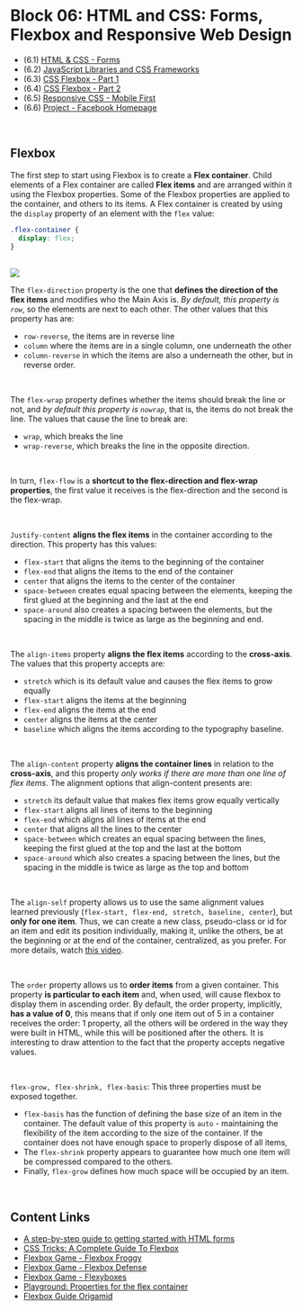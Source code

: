 # Block 06: HTML and CSS: Forms, Flexbox and Responsive Web Design

- (6.1) [HTML & CSS - Forms](https://github.com/LeonarDev/Trybe/tree/main/Exercises/fundamentals/block_06/6.1)
- (6.2) [JavaScript Libraries and CSS Frameworks](https://github.com/LeonarDev/Trybe/tree/main/Exercises/fundamentals/block_06/6.2)
- (6.3) [CSS Flexbox - Part 1](https://github.com/LeonarDev/Trybe/tree/main/Exercises/fundamentals/block_06/6.3)
- (6.4) [CSS Flexbox - Part 2](https://github.com/LeonarDev/Trybe/tree/main/Exercises/fundamentals/block_06/6.4)
- (6.5) [Responsive CSS - Mobile First](https://github.com/LeonarDev/Trybe/tree/main/Exercises/fundamentals/block_06/6.5)
- (6.6) [Project - Facebook Homepage](https://github.com/LeonarDev/Trybe/tree/main/Projects)

<br>

## Flexbox

The first step to start using Flexbox is to create a **Flex container**. Child elements of a Flex container are called **Flex items** and are arranged within it using the Flexbox properties. Some of the Flexbox properties are applied to the container, and others to its items.
A Flex container is created by using the `display` property of an element with the `flex` value:

```css
.flex-container {
  display: flex;
}
```
<br>

<img src="https://course.betrybe.com//fundamentals/css-flexbox/css-flexbox-part-1/images/css_flexbox_axes.png">

<br>

The `flex-direction` property is the one that **defines the direction of the flex items** and modifies who the Main Axis is. *By default, this property is `row`*, so the elements are next to each other. The other values that this property has are:
- `row-reverse`, the items are in reverse line
- `column` where the items are in a single column, one underneath the other
- `column-reverse` in which the items are also a underneath the other, but in reverse order.

<br>

The `flex-wrap` property defines whether the items should break the line or not, and *by default this property is `nowrap`*, that is, the items do not break the line. The values that cause the line to break are:
- `wrap`, which breaks the line
- `wrap-reverse`, which breaks the line in the opposite direction.

<br>

In turn, `flex-flow` is a **shortcut to the flex-direction and flex-wrap properties**, the first value it receives is the flex-direction and the second is the flex-wrap.

<br>

`Justify-content` **aligns the flex items** in the container according to the direction. This property has this values:
- `flex-start` that aligns the items to the beginning of the container 
- `flex-end` that aligns the items to the end of the container
- `center` that aligns the items to the center of the container
- `space-between` creates equal spacing between the elements, keeping the first glued at the beginning and the last at the end
- `space-around` also creates a spacing between the elements, but the spacing in the middle is twice as large as the beginning and end.

<br>

The `align-items` property **aligns the flex items** according to the **cross-axis**. The values that this property accepts are:
- `stretch` which is its default value and causes the flex items to grow equally
- `flex-start` aligns the items at the beginning
- `flex-end` aligns the items at the end
- `center` aligns the items at the center
- `baseline` which aligns the items according to the typography baseline.

<br>

The `align-content` property **aligns the container lines** in relation to the **cross-axis**, and this property *only works if there are more than one line of flex items*. The alignment options that align-content presents are:
- `stretch` its default value that makes flex items grow equally vertically
- `flex-start` aligns all lines of items to the beginning
- `flex-end` which aligns all lines of items at the end 
- `center` that aligns all the lines to the center
- `space-between` which creates an equal spacing between the lines, keeping the first glued at the top and the last at the bottom
- `space-around` which also creates a spacing between the lines, but the spacing in the middle is twice as large as the top and bottom

<br>

The `align-self` property allows us to use the same alignment values learned previously (`flex-start, flex-end, stretch, baseline, center`), but **only for one item**. Thus, we can create a new class, pseudo-class or id for an item and edit its position individually, making it, unlike the others, be at the beginning or at the end of the container, centralized, as you prefer.
For more details, watch [this video](https://www.linkedin.com/learning/responsive-layout/aligning-individual-flex-items).

<br>

The `order` property allows us to **order items** from a given container. This property **is particular to each item** and, when used, will cause flexbox to display them in ascending order.
By default, the order property, implicitly, **has a value of 0**, this means that if only one item out of 5 in a container receives the order: 1 property, all the others will be ordered in the way they were built in HTML, while this will be positioned after the others.
It is interesting to draw attention to the fact that the property accepts negative values.

<br>

`flex-grow, flex-shrink, flex-basis`: This three properties must be exposed together. 
- `flex-basis` has the function of defining the base size of an item in the container. The default value of this property is `auto` - maintaining the flexibility of the item according to the size of the container.
If the container does not have enough space to properly dispose of all items, 
- The `flex-shrink` property appears to guarantee how much one item will be compressed compared to the others.
- Finally, ``flex-grow`` defines how much space will be occupied by an item.

<br>



## Content Links

- [A step-by-step guide to getting started with HTML forms](https://www.freecodecamp.org/news/a-step-by-step-guide-to-getting-started-with-html-forms-7f77ae4522b5/)
- [CSS Tricks: A Complete Guide To Flexbox](https://css-tricks.com/snippets/css/a-guide-to-flexbox/)
- [Flexbox Game - Flexbox Froggy](https://flexboxfroggy.com/)
- [Flexbox Game - Flexbox Defense ](http://www.flexboxdefense.com/)
- [Flexbox Game - Flexyboxes](https://the-echoplex.net/flexyboxes/)
- [Playground: Properties for the flex container](https://codepen.io/enxaneta/full/adLPwv)
- [Flexbox Guide Origamid](https://origamid.com/projetos/flexbox-guia-completo/)
